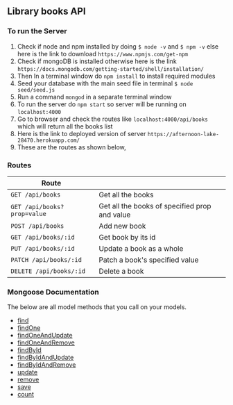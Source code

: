 ## Library books API

### To run the Server

1. Check if node and npm installed by doing `$ node -v` and `$ npm -v` else here is the link to download `https://www.npmjs.com/get-npm`
2. Check if mongoDB is installed otherwise here is the link `https://docs.mongodb.com/getting-started/shell/installation/`
3. Then In a terminal window do `npm install` to install required modules
4. Seed your database with the main seed file in terminal `$ node seed/seed.js`
5. Run a command `mongod` in a separate terminal window
6. To run the server do `npm start` so server will be running on `localhost:4000`
7. Go to browser and check the routes like `localhost:4000/api/books` which will return all the books list
8. Here is the link to deployed version of server `https://afternoon-lake-28470.herokuapp.com/`
8. These are the routes as shown below,

### Routes

| Route |   |
| ------|---|
| `GET /api/books` | Get all the books |
| `GET /api/books?prop=value` | Get all the books of specified prop and value |
| `POST /api/books` | Add new book |
| `GET /api/books/:id` | Get book by its id |
| `PUT /api/books/:id` | Update a book as a whole |
| `PATCH /api/books/:id` | Patch a book's specified value |
| `DELETE /api/books/:id` | Delete a book |

### Mongoose Documentation

The below are all model methods that you call on your models.

* [find](http://mongoosejs.com/docs/api.html#model_Model.find)
* [findOne](http://mongoosejs.com/docs/api.html#model_Model.findOne)
* [findOneAndUpdate](http://mongoosejs.com/docs/api.html#model_Model.findOneAndUpdate)
* [findOneAndRemove](http://mongoosejs.com/docs/api.html#model_Model.findOneAndRemove)
* [findById](http://mongoosejs.com/docs/api.html#model_Model.findById)
* [findByIdAndUpdate](http://mongoosejs.com/docs/api.html#model_Model.findByIdAndUpdate)
* [findByIdAndRemove](http://mongoosejs.com/docs/api.html#model_Model.findByIdAndRemove)
* [update](http://mongoosejs.com/docs/api.html#model_Model.update)
* [remove](http://mongoosejs.com/docs/api.html#model_Model-remove)
* [save](http://mongoosejs.com/docs/api.html#model_Model-save)
* [count](http://mongoosejs.com/docs/api.html#model_Model.count)
